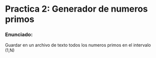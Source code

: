 # Practica 2: Generador de numeros primos

### Enunciado:
Guardar en un archivo de texto todos los numeros primos en el intervalo (1,N)